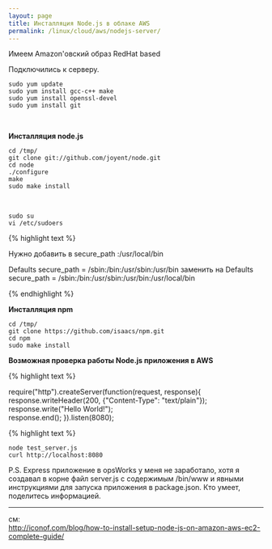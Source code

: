 ```yaml
---
layout: page
title: Инсталляция Node.js в облаке AWS
permalink: /linux/cloud/aws/nodejs-server/
---
```


Имеем Amazon'овский образ RedHat based  

Подключились к серверу.

    sudo yum update
    sudo yum install gcc-c++ make
    sudo yum install openssl-devel
    sudo yum install git
    
<br/>

**Инсталляция node.js**
    
    cd /tmp/
    git clone git://github.com/joyent/node.git
    cd node
    ./configure
    make
    sudo make install
    
<br/>
    
    sudo su
    vi /etc/sudoers


{% highlight text %}

Нужно добавить в secure_path :/usr/local/bin

Defaults secure_path = /sbin:/bin:/usr/sbin:/usr/bin
заменить на
Defaults secure_path = /sbin:/bin:/usr/sbin:/usr/bin:/usr/local/bin

{% endhighlight %}

**Инсталляция npm**

    cd /tmp/
    git clone https://github.com/isaacs/npm.git
    cd npm
    sudo make install
    
    
    
**Возможная проверка работы Node.js приложения в AWS**


{% highlight text %}

require("http").createServer(function(request, response){
  response.writeHeader(200, {"Content-Type": "text/plain"});  
  response.write("Hello World!");  
  response.end();
}).listen(8080);

{% highlight text %}


    node test_server.js
    curl http://localhost:8080


P.S. Express приложение в opsWorks у меня не заработало, хотя я создавал в корне файл server.js с содержимым /bin/www и явными инструкциями для запуска приложения в package.json. Кто умеет, поделитесь информацией.

___
см:  
http://iconof.com/blog/how-to-install-setup-node-js-on-amazon-aws-ec2-complete-guide/
